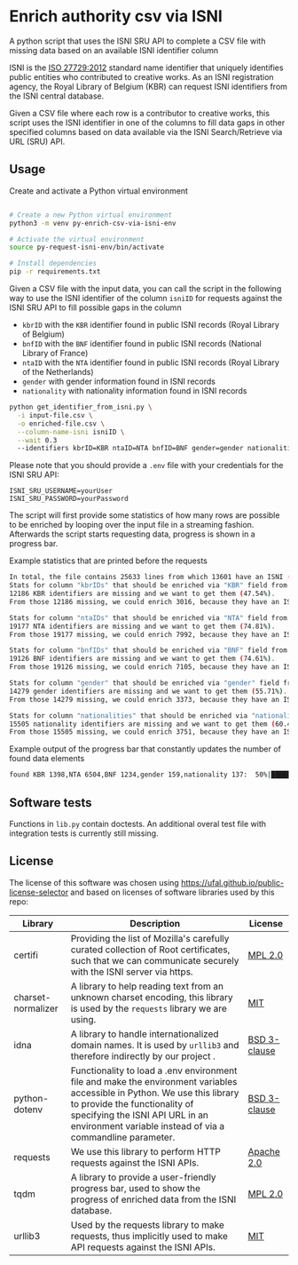 # Enrich authority csv via ISNI

A python script that uses the ISNI SRU API to complete a CSV file with missing data based on an available ISNI identifier column

ISNI is the [ISO 27729:2012](https://www.iso.org/standard/44292.html) standard name identifier that uniquely identifies public entities who contributed to creative works.
As an ISNI registration agency, the Royal Library of Belgium (KBR) can request ISNI identifiers from the ISNI central database.

Given a CSV file where each row is a contributor to creative works, this script uses the ISNI identifier in one of the columns to
fill data gaps in other specified columns based on data available via the ISNI Search/Retrieve via URL (SRU) API.

## Usage

Create and activate a Python virtual environment
```bash

# Create a new Python virtual environment
python3 -m venv py-enrich-csv-via-isni-env

# Activate the virtual environment
source py-request-isni-env/bin/activate

# Install dependencies
pip -r requirements.txt
```

Given a CSV file with the input data, you can call the script in the following way to use the ISNI identifier of the column `isniID`
for requests against the ISNI SRU API to fill possible gaps in the column

* `kbrID` with the `KBR` identifier found in public ISNI records (Royal Library of Belgium)
* `bnfID` with the `BNF` identifier found in public ISNI records (National Library of France)
* `ntaID` with the `NTA` identifier found in public ISNI records (Royal Library of the Netherlands)
* `gender` with gender information found in ISNI records
* `nationality` with nationality information found in ISNI records

```bash
python get_identifier_from_isni.py \
  -i input-file.csv \
  -o enriched-file.csv \
  --column-name-isni isniID \
  --wait 0.3
  --identifiers kbrID=KBR ntaID=NTA bnfID=BNF gender=gender nationalities=nationality
```

Please note that you should provide a `.env` file with your credentials for the ISNI SRU API:

```
ISNI_SRU_USERNAME=yourUser
ISNI_SRU_PASSWORD=yourPassword
```

The script will first provide some statistics of how many rows are possible to be enriched
by looping over the input file in a streaming fashion.
Afterwards the script starts requesting data, progress is shown in a progress bar.

Example statistics that are printed before the requests

```bash
In total, the file contains 25633 lines from which 13601 have an ISNI (53.06%)
Stats for column "kbrIDs" that should be enriched via "KBR" field from the ISNI database
12186 KBR identifiers are missing and we want to get them (47.54%).
From those 12186 missing, we could enrich 3016, because they have an ISNI (24.75%)

Stats for column "ntaIDs" that should be enriched via "NTA" field from the ISNI database
19177 NTA identifiers are missing and we want to get them (74.81%).
From those 19177 missing, we could enrich 7992, because they have an ISNI (41.67%)

Stats for column "bnfIDs" that should be enriched via "BNF" field from the ISNI database
19126 BNF identifiers are missing and we want to get them (74.61%).
From those 19126 missing, we could enrich 7105, because they have an ISNI (37.15%)

Stats for column "gender" that should be enriched via "gender" field from the ISNI database
14279 gender identifiers are missing and we want to get them (55.71%).
From those 14279 missing, we could enrich 3373, because they have an ISNI (23.62%)

Stats for column "nationalities" that should be enriched via "nationality" field from the ISNI database
15505 nationality identifiers are missing and we want to get them (60.49%).
From those 15505 missing, we could enrich 3751, because they have an ISNI (24.19%)

```

Example output of the progress bar that constantly updates the number of found data elements

```bash
found KBR 1398,NTA 6504,BNF 1234,gender 159,nationality 137:  50%|█████████████████████████████████████████████████▉                                                 | 12218/24250 [36:57<34:54,  5.74it/s]
```

## Software tests

Functions in `lib.py` contain doctests. An additional overal test file with integration tests is currently still missing.

## License

The license of this software was chosen using https://ufal.github.io/public-license-selector and based on licenses of software libraries used by this repo:

| Library | Description | License |
|---------|-------------|---------|
| certifi | Providing the list of Mozilla's carefully curated collection of Root certificates, such that we can communicate securely with the ISNI server via https. | [MPL 2.0](https://www.mozilla.org/en-US/MPL/2.0/) |
| charset-normalizer | A library to help reading text from an unknown charset encoding, this library is used by the `requests` library we are using. | [MIT](https://opensource.org/licenses/MIT) |
| idna | A library to handle internationalized domain names. It is used by `urllib3` and therefore indirectly by our project . | [BSD 3-clause](https://opensource.org/licenses/BSD-3-Clause) |
| python-dotenv | Functionality to load a .env environment file and make the environment variables accessible in Python. We use this library to provide the functionality of specifying the ISNI API URL in an environment variable instead of via a commandline parameter. | [BSD 3-clause](https://opensource.org/licenses/BSD-3-Clause) |
| requests | We use this library to perform HTTP requests against the ISNI APIs. | [Apache 2.0](https://www.apache.org/licenses/LICENSE-2.0) |
| tqdm | A library to provide a user-friendly progress bar, used to show the progress of enriched data from the ISNI database. | [MPL 2.0](https://www.mozilla.org/en-US/MPL/2.0/) |
| urllib3 | Used by the requests library to make requests, thus implicitly used to make API requests against the ISNI APIs. | [MIT](https://opensource.org/licenses/MIT) |


